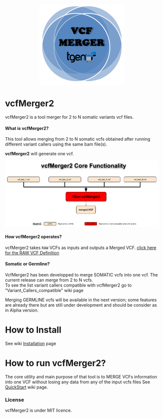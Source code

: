 <p align="center">
<img src="images/vcfMerger2.logo.png"/>
</p>

# vcfMerger2 
vcfMerger2 is a tool merger for 2 to N somatic variants vcf files. 


#### What is vcfMerger2?
This tool allows merging from 2 to N somatic vcfs obtained after running different variant callers using the same bam file(s). 

**vcfMerger2** will generate one vcf.   

![flowchart](https://github.com/tgen/vcfMerger2/blob/master/images/vcfMerger2_Flowchart_Core_Functionality.rawVCF.png) 

#### How vcfMerger2 operates?
vcfMerger2 takes `RAW` VCFs as inputs and outputs a Merged VCF. [click here for the RAW VCF Definition](https://github.com/tgen/vcfMerger2/wiki/Glossary) 


#### Somatic or Germline? 
VcfMerger2 has been developped to merge SOMATIC vcfs into one vcf. The current release can merge from 2 to N vcfs.  
To see the list  variant callers compatible with vcfMerger2 go to "Variant_Callers_compatible" wiki page

Merging GERMLINE vcfs will be available in the next version; some features are already there but are still under development and should be consider as in Alpha version. 

# How to Install 
See wiki [Installation](https://github.com/tgen/vcfMerger2/wiki/Installation#Installation) page

# How to run vcfMerger2?
The core utility and main purpose of that tool is to MERGE VCFs information into one VCF without losing any data from any of the input vcfs files
See [QuickStart](https://github.com/tgen/vcfMerger2/wiki/QuickStart#QuickStart) wiki page.



### License
vcfMerger2 is under MIT licence.
